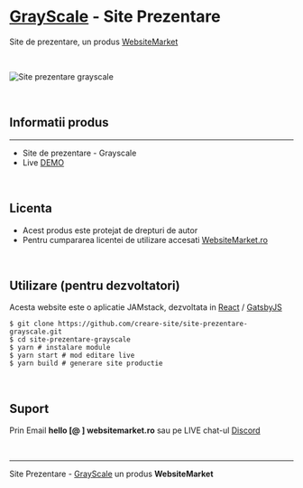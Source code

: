 # [GrayScale](https://site-prezentare-grayscale.websitemarket.ro/) - Site Prezentare

Site de prezentare, un produs [WebsiteMarket](https://websitemarket.ro)

<br />

![Site prezentare grayscale](https://raw.githubusercontent.com/creare-site/static/master/produse/site-prezentare-grayscale.jpg)

<br />

## Informatii produs
---
 - Site de prezentare - Grayscale
 - Live [DEMO](https://site-prezentare-grayscale.websitemarket.ro/)
 
<br />

## Licenta

 - Acest produs este protejat de drepturi de autor
 - Pentru cumpararea licentei de utilizare accesati [WebsiteMarket.ro](https://websitemarket.ro) 

<br />

## Utilizare (pentru dezvoltatori)

Acesta website este o aplicatie JAMstack, dezvoltata in [React](https://reactjs.org/) / [GatsbyJS](https://www.gatsbyjs.org/)

```
$ git clone https://github.com/creare-site/site-prezentare-grayscale.git
$ cd site-prezentare-grayscale
$ yarn # instalare module
$ yarn start # mod editare live
$ yarn build # generare site productie
```

<br />

## Suport

Prin Email **hello [@ ] websitemarket.ro** sau pe LIVE chat-ul [Discord](https://discord.gg/MFRQmAk)

<br />

---
Site Prezentare - [GrayScale](https://site-prezentare-grayscale.websitemarket.ro/) un produs **WebsiteMarket**
